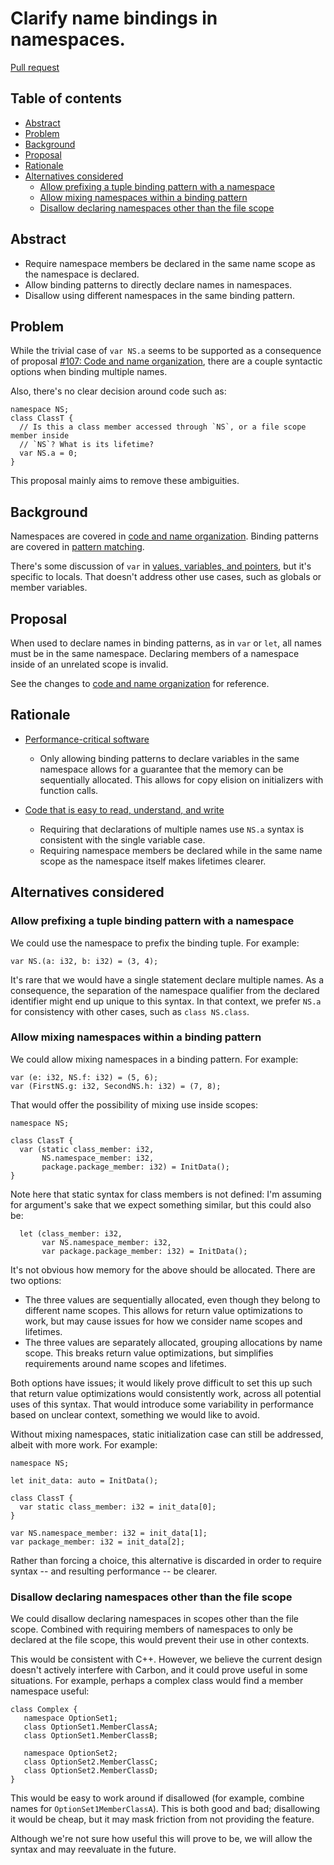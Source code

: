 # Clarify name bindings in namespaces.

<!--
Part of the Carbon Language project, under the Apache License v2.0 with LLVM
Exceptions. See /LICENSE for license information.
SPDX-License-Identifier: Apache-2.0 WITH LLVM-exception
-->

[Pull request](https://github.com/carbon-language/carbon-lang/pull/3407)

<!-- toc -->

## Table of contents

-   [Abstract](#abstract)
-   [Problem](#problem)
-   [Background](#background)
-   [Proposal](#proposal)
-   [Rationale](#rationale)
-   [Alternatives considered](#alternatives-considered)
    -   [Allow prefixing a tuple binding pattern with a namespace](#allow-prefixing-a-tuple-binding-pattern-with-a-namespace)
    -   [Allow mixing namespaces within a binding pattern](#allow-mixing-namespaces-within-a-binding-pattern)
    -   [Disallow declaring namespaces other than the file scope](#disallow-declaring-namespaces-other-than-the-file-scope)

<!-- tocstop -->

## Abstract

-   Require namespace members be declared in the same name scope as the
    namespace is declared.
-   Allow binding patterns to directly declare names in namespaces.
-   Disallow using different namespaces in the same binding pattern.

## Problem

While the trivial case of `var NS.a` seems to be supported as a consequence of
proposal
[#107: Code and name organization](https://github.com/carbon-language/carbon-lang/pull/107),
there are a couple syntactic options when binding multiple names.

Also, there's no clear decision around code such as:

```
namespace NS;
class ClassT {
  // Is this a class member accessed through `NS`, or a file scope member inside
  // `NS`? What is its lifetime?
  var NS.a = 0;
}
```

This proposal mainly aims to remove these ambiguities.

## Background

Namespaces are covered in
[code and name organization](/docs/design/code_and_name_organization/#namespaces).
Binding patterns are covered in
[pattern matching](/docs/design/pattern_matching.md#binding-patterns).

There's some discussion of `var` in
[values, variables, and pointers](/docs/design/values.md), but it's specific to
locals. That doesn't address other use cases, such as globals or member
variables.

## Proposal

When used to declare names in binding patterns, as in `var` or `let`, all names
must be in the same namespace. Declaring members of a namespace inside of an
unrelated scope is invalid.

See the changes to
[code and name organization](/docs/design/code_and_name_organization/#namespaces)
for reference.

## Rationale

-   [Performance-critical software](/docs/project/goals.md#performance-critical-software)

    -   Only allowing binding patterns to declare variables in the same
        namespace allows for a guarantee that the memory can be sequentially
        allocated. This allows for copy elision on initializers with function
        calls.

-   [Code that is easy to read, understand, and write](/docs/project/goals.md#code-that-is-easy-to-read-understand-and-write)

    -   Requiring that declarations of multiple names use `NS.a` syntax is
        consistent with the single variable case.
    -   Requiring namespace members be declared while in the same name scope as
        the namespace itself makes lifetimes clearer.

## Alternatives considered

### Allow prefixing a tuple binding pattern with a namespace

We could use the namespace to prefix the binding tuple. For example:

```carbon
var NS.(a: i32, b: i32) = (3, 4);
```

It's rare that we would have a single statement declare multiple names. As a
consequence, the separation of the namespace qualifier from the declared
identifier might end up unique to this syntax. In that context, we prefer `NS.a`
for consistency with other cases, such as `class NS.class`.

### Allow mixing namespaces within a binding pattern

We could allow mixing namespaces in a binding pattern. For example:

```carbon
var (e: i32, NS.f: i32) = (5, 6);
var (FirstNS.g: i32, SecondNS.h: i32) = (7, 8);
```

That would offer the possibility of mixing use inside scopes:

```carbon
namespace NS;

class ClassT {
  var (static class_member: i32,
       NS.namespace_member: i32,
       package.package_member: i32) = InitData();
}
```

Note here that static syntax for class members is not defined: I'm assuming for
argument's sake that we expect something similar, but this could also be:

```
  let (class_member: i32,
       var NS.namespace_member: i32,
       var package.package_member: i32) = InitData();
```

It's not obvious how memory for the above should be allocated. There are two
options:

-   The three values are sequentially allocated, even though they belong to
    different name scopes. This allows for return value optimizations to work,
    but may cause issues for how we consider name scopes and lifetimes.
-   The three values are separately allocated, grouping allocations by name
    scope. This breaks return value optimizations, but simplifies requirements
    around name scopes and lifetimes.

Both options have issues; it would likely prove difficult to set this up such
that return value optimizations would consistently work, across all potential
uses of this syntax. That would introduce some variability in performance based
on unclear context, something we would like to avoid.

Without mixing namespaces, static initialization case can still be addressed,
albeit with more work. For example:

```carbon
namespace NS;

let init_data: auto = InitData();

class ClassT {
  var static class_member: i32 = init_data[0];
}

var NS.namespace_member: i32 = init_data[1];
var package_member: i32 = init_data[2];
```

Rather than forcing a choice, this alternative is discarded in order to require
syntax -- and resulting performance -- be clearer.

### Disallow declaring namespaces other than the file scope

We could disallow declaring namespaces in scopes other than the file scope.
Combined with requiring members of namespaces to only be declared at the file
scope, this would prevent their use in other contexts.

This would be consistent with C++. However, we believe the current design
doesn't actively interfere with Carbon, and it could prove useful in some
situations. For example, perhaps a complex class would find a member namespace
useful:

```
class Complex {
   namespace OptionSet1;
   class OptionSet1.MemberClassA;
   class OptionSet1.MemberClassB;

   namespace OptionSet2;
   class OptionSet2.MemberClassC;
   class OptionSet2.MemberClassD;
}
```

This would be easy to work around if disallowed (for example, combine names for
`OptionSet1MemberClassA`). This is both good and bad; disallowing it would be
cheap, but it may mask friction from not providing the feature.

Although we're not sure how useful this will prove to be, we will allow the
syntax and may reevaluate in the future.
